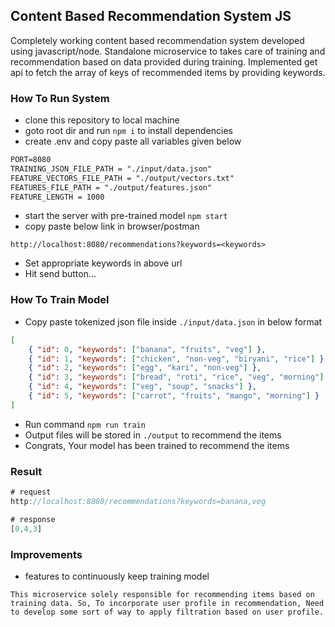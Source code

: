 ## Content Based Recommendation System JS

Completely working content based recommendation system developed using javascript/node. Standalone microservice to takes care of training and recommendation based on data provided during training. Implemented get api to fetch the array of keys of recommended items by providing keywords.

### How To Run System

-   clone this repository to local machine
-   goto root dir and run `npm i` to install dependencies
-   create .env and copy paste all variables given below

```md
PORT=8080
TRAINING_JSON_FILE_PATH = "./input/data.json"
FEATURE_VECTORS_FILE_PATH = "./output/vectors.txt"
FEATURES_FILE_PATH = "./output/features.json"
FEATURE_LENGTH = 1000
```

-   start the server with pre-trained model `npm start`
-   copy paste below link in browser/postman

```
http://localhost:8080/recommendations?keywords=<keywords>
```

-   Set appropriate keywords in above url
-   Hit send button...

### How To Train Model

-   Copy paste tokenized json file inside `./input/data.json` in below format

```json
[
    { "id": 0, "keywords": ["banana", "fruits", "veg"] },
    { "id": 1, "keywords": ["chicken", "non-veg", "biryani", "rice"] },
    { "id": 2, "keywords": ["egg", "kari", "non-veg"] },
    { "id": 3, "keywords": ["bread", "roti", "rice", "veg", "morning"] },
    { "id": 4, "keywords": ["veg", "soup", "snacks"] },
    { "id": 5, "keywords": ["carrot", "fruits", "mango", "morning"] }
]
```

-   Run command `npm run train`
-   Output files will be stored in `./output` to recommend the items
-   Congrats, Your model has been trained to recommend the items

### Result

```js
# request
http://localhost:8080/recommendations?keywords=banana,veg

# response
[0,4,3]
```

### Improvements

-   features to continuously keep training model

`This microservice solely responsible for recommending items based on training data. So, To incorporate user profile in recommendation, Need to develop some sort of way to apply filtration based on user profile.`
